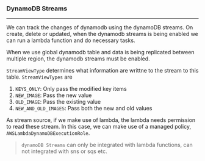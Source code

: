 ### DynamoDB Streams

---

We can track the changes of dynamodb using the dynamoDB streams. On create, delete or updated, when the dynamodb streams is being enabled we can run a lambda function and do necessary tasks.

When we use global dynamodb table and data is being replicated between multiple region, the dynamodb streams must be enabled.

`StreamViewType` determines what information are writtne to the stream to this table. `StreamViewTypes` are

1. `KEYS_ONLY`: Only pass the modified key items
2. `NEW_IMAGE`: Pass the new value
3. `OLD_IMAGE`: Pass the existing value
4. `NEW_AND_OLD_IMAGES`: Pass both the new and old values

As stream source, if we make use of lambda, the lambda needs permission to read these stream. In this case, we can make use of a managed policy, `AWSLambdaDynamoDBExecutionRole`.

> `dynamoDB Streams` can only be integrated with lambda functions, can not integrated with sns or sqs etc.
